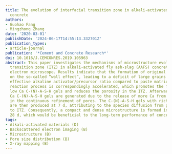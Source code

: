 ```yaml
---
title: The evolution of interfacial transition zone in alkali-activated fly ash-slag
  concrete
authors:
- Guohao Fang
- Mingzhong Zhang
date: '2020-03-01'
publishDate: '2024-06-17T14:55:13.332701Z'
publication_types:
- article-journal
publication: '*Cement and Concrete Research*'
doi: 10.1016/J.CEMCONRES.2019.105963
abstract: This paper investigates the mechanisms of microstructure evolution of interfacial
  transition zone (ITZ) in alkali-activated fly ash-slag (AAFS) concrete using scanning
  electron microscope. Results indicate that the formation of original ITZ depends
  on the so-called “wall effect”, leading to a deficit of large grains and a higher
  effective alkaline activator/precursor ratio compared to paste matrix. The alkaline
  reaction process is correspondingly accelerated, which promotes the formation of
  low Ca C-(N)-A-S-H gels and reduces the porosity in the ITZ. Afterwards, the high
  Ca C-(N)-A-S-H gels are generated due to the release of more Ca from slag, resulting
  in the continuous refinement of pores. The C-(N)-A-S-H gels with rich Si and Al
  are then produced at 7 d, attributing to the species diffusion from paste matrix
  to ITZ. Consequently, a compact and dense microstructure is formed in the ITZ at
  28 d, which would be beneficial to the long-term performance of concrete.
tags:
- Alkali-activated materials (D)
- Backscattered electron imaging (B)
- Microstructure (B)
- Pore size distribution (B)
- X-ray mapping (B)
---
```

